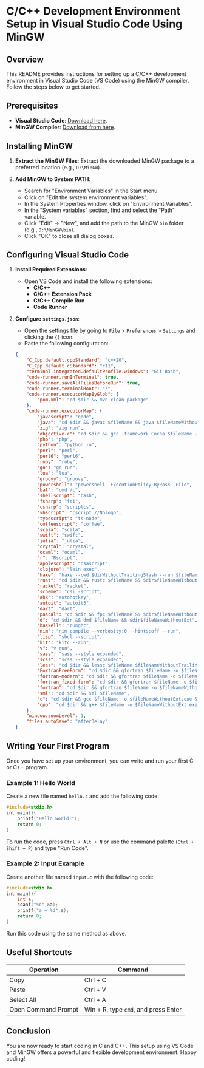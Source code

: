 
# C/C++ Development Environment Setup in Visual Studio Code Using MinGW

## Overview

This README provides instructions for setting up a C/C++ development environment in Visual Studio Code (VS Code) using the MinGW compiler. Follow the steps below to get started.

## Prerequisites

- **Visual Studio Code**: [Download here](https://code.visualstudio.com/download).
- **MinGW Compiler**: [Download from here](https://drive.google.com/file/d/1pY8S9eqICa-o6KRRFdlBsrhEAWdeSUS7/view?usp=sharing).

## Installing MinGW

1. **Extract the MinGW Files**: Extract the downloaded MinGW package to a preferred location (e.g., `D:\MinGW`).

2. **Add MinGW to System PATH**:
   - Search for "Environment Variables" in the Start menu.
   - Click on "Edit the system environment variables".
   - In the System Properties window, click on "Environment Variables".
   - In the "System variables" section, find and select the "Path" variable.
   - Click "Edit" → "New", and add the path to the MinGW `bin` folder (e.g., `D:\MinGW\bin`).
   - Click "OK" to close all dialog boxes.

## Configuring Visual Studio Code

1. **Install Required Extensions**:
   - Open VS Code and install the following extensions:
     - **C/C++**
     - **C/C++ Extension Pack**
     - **C/C++ Compile Run**
     - **Code Runner**

2. **Configure `settings.json`**:
   - Open the settings file by going to `File` > `Preferences` > `Settings` and clicking the `{}` icon.
   - Paste the following configuration:

   ```json
   {
       "C_Cpp.default.cppStandard": "c++20",
       "C_Cpp.default.cStandard": "c11",
       "terminal.integrated.defaultProfile.windows": "Git Bash",
       "code-runner.runInTerminal": true,
       "code-runner.saveAllFilesBeforeRun": true,
       "code-runner.terminalRoot": "/",
       "code-runner.executorMapByGlob": {
           "pom.xml": "cd $dir && mvn clean package"
       },
       "code-runner.executorMap": {
           "javascript": "node",
           "java": "cd $dir && javac $fileName && java $fileNameWithoutExt",
           "zig": "zig run",
           "objective-c": "cd $dir && gcc -framework Cocoa $fileName -o $fileNameWithoutExt && $dir$fileNameWithoutExt",
           "php": "php",
           "python": "python -u",
           "perl": "perl",
           "perl6": "perl6",
           "ruby": "ruby",
           "go": "go run",
           "lua": "lua",
           "groovy": "groovy",
           "powershell": "powershell -ExecutionPolicy ByPass -File",
           "bat": "cmd /c",
           "shellscript": "bash",
           "fsharp": "fsi",
           "csharp": "scriptcs",
           "vbscript": "cscript //Nologo",
           "typescript": "ts-node",
           "coffeescript": "coffee",
           "scala": "scala",
           "swift": "swift",
           "julia": "julia",
           "crystal": "crystal",
           "ocaml": "ocaml",
           "r": "Rscript",
           "applescript": "osascript",
           "clojure": "lein exec",
           "haxe": "haxe --cwd $dirWithoutTrailingSlash --run $fileNameWithoutExt",
           "rust": "cd $dir && rustc $fileName && $dir$fileNameWithoutExt",
           "racket": "racket",
           "scheme": "csi -script",
           "ahk": "autohotkey",
           "autoit": "autoit3",
           "dart": "dart",
           "pascal": "cd $dir && fpc $fileName && $dir$fileNameWithoutExt",
           "d": "cd $dir && dmd $fileName && $dir$fileNameWithoutExt",
           "haskell": "runghc",
           "nim": "nim compile --verbosity:0 --hints:off --run",
           "lisp": "sbcl --script",
           "kit": "kitc --run",
           "v": "v run",
           "sass": "sass --style expanded",
           "scss": "scss --style expanded",
           "less": "cd $dir && lessc $fileName $fileNameWithoutTrailingSlash.css",
           "FortranFreeForm": "cd $dir && gfortran $fileName -o $fileNameWithoutExt && $dir$fileNameWithoutExt",
           "fortran-modern": "cd $dir && gfortran $fileName -o $fileNameWithoutExt && $dir$fileNameWithoutExt",
           "fortran_fixed-form": "cd $dir && gfortran $fileName -o $fileNameWithoutExt && $dir$fileNameWithoutExt",
           "fortran": "cd $dir && gfortran $fileName -o $fileNameWithoutExt && $dir$fileNameWithoutExt",
           "sml": "cd $dir && sml $fileName",
           "c": "cd $dir && gcc $fileName -o $fileNameWithoutExt.exe && $dir$fileNameWithoutExt.exe",
           "cpp": "cd $dir && g++ $fileName -o $fileNameWithoutExt.exe && $dir$fileNameWithoutExt.exe"
       },
       "window.zoomLevel": 1,
       "files.autoSave": "afterDelay"
   }
   ```

## Writing Your First Program

Once you have set up your environment, you can write and run your first C or C++ program.

### Example 1: Hello World

Create a new file named `hello.c` and add the following code:

```c
#include<stdio.h>
int main(){
    printf("Hello world!");
    return 0;
}
```

To run the code, press `Ctrl + Alt + N` or use the command palette (`Ctrl + Shift + P`) and type "Run Code".

### Example 2: Input Example

Create another file named `input.c` with the following code:

```c
#include<stdio.h>
int main(){
    int a;
    scanf("%d",&a);
    printf("a = %d",a);
    return 0;
}
```

Run this code using the same method as above.

## Useful Shortcuts

| Operation         | Command    |
|-------------------|------------|
| Copy              | Ctrl + C   |
| Paste             | Ctrl + V   |
| Select All        | Ctrl + A   |
| Open Command Prompt| Win + R, type `cmd`, and press Enter |

## Conclusion

You are now ready to start coding in C and C++. This setup using VS Code and MinGW offers a powerful and flexible development environment. Happy coding!
